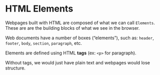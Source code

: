 # HTML Elements

Webpages built with HTML are composed of what we can call `Elements`. These are are the building blocks of what we see in the browser.

Web documents have a number of boxes (“elements”), such as:         `header`, `footer`, `body`, `section`, `paragraph`, etc.

Elements are defined using HTML __tags__ (ex: `<p>` for paragraph).

Without tags, we would just have plain text and webpages would lose structure.